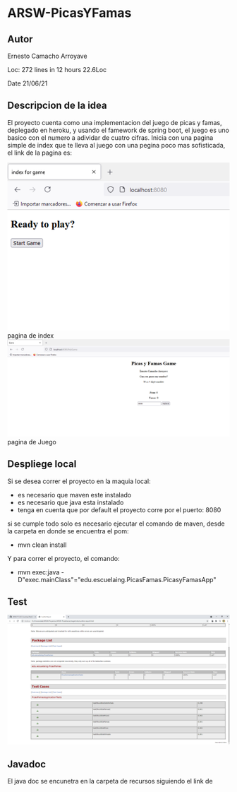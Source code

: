 # ARSW-**PicasYFamas**
## Autor 
Ernesto Camacho Arroyave 

Loc: 272 lines in 12 hours 22.6Loc

Date 21/06/21

## Descripcion de la idea 
El proyecto cuenta como una implementacion del juego de picas y famas, deplegado en heroku, y usando el famework de spring boot, el juego es uno basico con el numero a adividar de cuatro cifras. Inicia con una pagina simple de index que te lleva al juego con una pegina poco mas sofisticada,
el link de la pagina es: 

![](https://github.com/ErnestoCamachoA9805/ARSW-PicasYFamas/blob/master/recursos/Informe%20index.PNG)
pagina de index
![](https://github.com/ErnestoCamachoA9805/ARSW-PicasYFamas/blob/master/recursos/informe%20Gamepage.PNG)
pagina de Juego

## Despliege local
Si se desea correr el proyecto en la maquia local:
- es necesario que maven este instalado
- es necesario que java esta instalado
- tenga en cuenta que por default el proyecto corre por el puerto: 8080

si se cumple todo solo es necesario ejecutar el comando de maven, desde la carpeta en donde se encuentra el pom:
- mvn clean install

Y para correr el proyecto, el comando:
- mvn exec:java -D"exec.mainClass"="edu.escuelaing.PicasFamas.PicasyFamasApp"
## Test
![](https://github.com/ErnestoCamachoA9805/ARSW-PicasYFamas/blob/master/recursos/Reporte%20pruebas.PNG)
## Javadoc
El java doc se encunetra en la carpeta de recursos siguiendo el link de 
